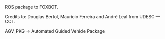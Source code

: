 ROS package to FOXBOT.

Credits to: Douglas Bertol, Maurício Ferreira and André Leal from UDESC — CCT.

AGV_PKG -> Automated Guided Vehicle Package

